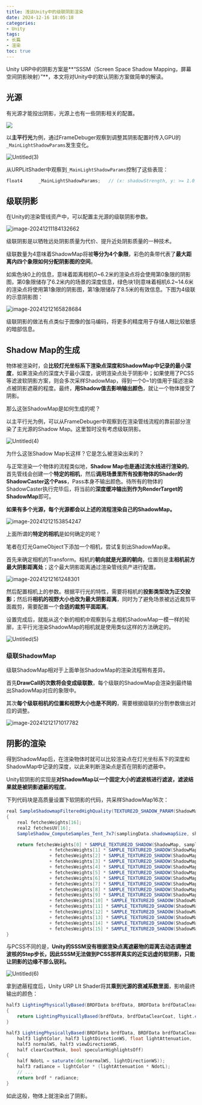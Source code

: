 ```yaml
---
title: 浅谈Unity中的级联阴影渲染
date: 2024-12-16 18:05:18
categories:
- Unity
tags:
- 长篇
- 渲染
toc: true
---
```


Unity URP中的阴影方案是**“SSSM（Screen Space Shadow Mapping，屏幕空间阴影映射）”**，本文将对Unity中的默认阴影方案做简单的解读。



## 光源

有光源才能投出阴影，光源上也有一些阴影相关的配置。

![](./../images/Untitled(2).png) 

以**主平行光**为例，通过FrameDebuger观察到调整其阴影配置时传入GPU的`_MainLightShadowParams`发生变化。

![Untitled(3)](./../images/Untitled(3).png)



从URPLitShader中观察到`_MainLightShadowParams`控制了这些表现：

```glsl
float4      _MainLightShadowParams;   // (x: shadowStrength, y: >= 1.0 if soft shadows, 0.0 otherwise, z: main light fade scale, w: main light fade bias)
```



## 级联阴影

在Unity的渲染管线资产中，可以配置主光源的级联阴影参数。

![image-20241211184132662](./../images/image-20241211184132662.png) 

级联阴影是以牺牲远处阴影质量为代价、提升近处阴影质量的一种技术。



级联数量为4意味着ShadowMap将被**等分为4个象限**，彩色的条带代表了**最大距离内四个象限如何分配阴影图的空间**。

如紫色块0上的信息，意味着距离相机0\~6.2米的渲染点将会使用第0象限的阴影图，第0象限储存了6.2米内的场景的深度信息，绿色块1则意味着相机6.2\~14.6米的渲染点将使用第1象限的阴影图，第1象限储存了8.5米的有效信息。下图为4级联的示意阴影图：

![image-20241212165828684](./../images/image-20241212165828684.png) 

级联阴影的做法有点类似于图像的伽马编码，将更多的精度用于存储人眼比较敏感的暗部信息。



## Shadow Map的生成

物体被渲染时，会**比较灯光坐标系下渲染点深度和ShadowMap中记录的最小深度**，如果渲染点的深度大于最小深度，说明渲染点处于阴影中；如果使用了PCSS等滤波软阴影方案，则会多次采样ShadowMap，得到一个0~1的值用于描述渲染点被阴影遮蔽的程度。最终，**用Shadow值去影响输出颜色**，就让一个物体接受了阴影。



那么这张ShadowMap是如何生成的呢？

以主平行光为例，可以从FrameDebuger中观察到在渲染管线流程的靠前部分渲染了主光源的Shadow Map。这里暂时没有考虑级联阴影。

![Untitled(4)](./../images/Untitled(4).png) 



为什么这张Shadow Map长这样？它是怎么被渲染出来的？

与正常渲染一个物体的流程类似地，**Shadow Map也是通过流水线进行渲染的**。首先管线会创建一个**特定的相机**，然后**调用场景里所有投影物体的Shader的ShadowCaster这个Pass**，Pass本身不输出颜色。待所有的物体的ShadowCaster执行完毕后，将当前的**深度缓冲输出到作为RenderTarget的ShadowMap**即可。

**如果有多个光源，每个光源都会以上述的流程渲染自己的ShadowMap。**

![image-20241212153854247](./../images/image-20241212153854247.png) 



上面所谓的**特定的相机**是如何确定的呢？

笔者在灯光GameObject下添加一个相机，尝试复刻出ShadowMap来。

首先来确定相机的Transform。相机的**朝向就是光源的朝向**，位置则是**主相机前方最大阴影距离处**；这个最大阴影距离通过渲染管线资产进行配置。

![image-20241212161248301](./../images/image-20241212161248301.png) 

然后配置相机上的参数。根据平行光的特性，需要将相机的**投影类型改为正交投影**；然后将**相机的视野大小也改为最大阴影距离**，同时为了避免场景被远近裁剪平面裁剪，需要配置一个**合适的裁剪平面距离**。

设置完成后，就能从这个新的相机中观察到与主相机ShadowMap一模一样的轮廓，主平行光渲染ShadowMap的相机就是使用类似这样的方法确定的。

![Untitled(5)](./../images/Untitled(5).png) 



### 级联ShadowMap

级联ShadowMap相对于上面单张ShadowMap的渲染流程稍有差异。

首先**DrawCall的次数将会变成级联数**，每个级联的ShadowMap会渲染到最终输出ShadowMap对应的象限中。

其次**每个级联相机的位置和视野大小也是不同的**，需要根据级联的分割参数做出对应的调整。

![image-20241212171017782](./../images/image-20241212171017782.png)



## 阴影的渲染

得到ShadowMap后，在渲染物体时就可以比较渲染点在灯光坐标系下的深度和ShadowMap中记录的深度，以此来判断渲染点是否在阴影的遮蔽中。

Unity软阴影的实现是**对ShadowMap以一个固定大小的滤波核进行滤波，滤波结果就是被阴影遮蔽的程度**。

下列代码块是高质量设置下软阴影的代码，共采样ShadowMap16次：

```glsl
real SampleShadowmapFilteredHighQuality(TEXTURE2D_SHADOW_PARAM(ShadowMap, sampler_ShadowMap), float4 shadowCoord, ShadowSamplingData samplingData)
{
    real fetchesWeights[16];
    real2 fetchesUV[16];
    SampleShadow_ComputeSamples_Tent_7x7(samplingData.shadowmapSize, shadowCoord.xy, fetchesWeights, fetchesUV);

    return fetchesWeights[0] * SAMPLE_TEXTURE2D_SHADOW(ShadowMap, sampler_ShadowMap, float3(fetchesUV[0].xy, shadowCoord.z))
                + fetchesWeights[1] * SAMPLE_TEXTURE2D_SHADOW(ShadowMap, sampler_ShadowMap, float3(fetchesUV[1].xy, shadowCoord.z))
                + fetchesWeights[2] * SAMPLE_TEXTURE2D_SHADOW(ShadowMap, sampler_ShadowMap, float3(fetchesUV[2].xy, shadowCoord.z))
                + fetchesWeights[3] * SAMPLE_TEXTURE2D_SHADOW(ShadowMap, sampler_ShadowMap, float3(fetchesUV[3].xy, shadowCoord.z))
                + fetchesWeights[4] * SAMPLE_TEXTURE2D_SHADOW(ShadowMap, sampler_ShadowMap, float3(fetchesUV[4].xy, shadowCoord.z))
                + fetchesWeights[5] * SAMPLE_TEXTURE2D_SHADOW(ShadowMap, sampler_ShadowMap, float3(fetchesUV[5].xy, shadowCoord.z))
                + fetchesWeights[6] * SAMPLE_TEXTURE2D_SHADOW(ShadowMap, sampler_ShadowMap, float3(fetchesUV[6].xy, shadowCoord.z))
                + fetchesWeights[7] * SAMPLE_TEXTURE2D_SHADOW(ShadowMap, sampler_ShadowMap, float3(fetchesUV[7].xy, shadowCoord.z))
                + fetchesWeights[8] * SAMPLE_TEXTURE2D_SHADOW(ShadowMap, sampler_ShadowMap, float3(fetchesUV[8].xy, shadowCoord.z))
                + fetchesWeights[9] * SAMPLE_TEXTURE2D_SHADOW(ShadowMap, sampler_ShadowMap, float3(fetchesUV[9].xy, shadowCoord.z))
                + fetchesWeights[10] * SAMPLE_TEXTURE2D_SHADOW(ShadowMap, sampler_ShadowMap, float3(fetchesUV[10].xy, shadowCoord.z))
                + fetchesWeights[11] * SAMPLE_TEXTURE2D_SHADOW(ShadowMap, sampler_ShadowMap, float3(fetchesUV[11].xy, shadowCoord.z))
                + fetchesWeights[12] * SAMPLE_TEXTURE2D_SHADOW(ShadowMap, sampler_ShadowMap, float3(fetchesUV[12].xy, shadowCoord.z))
                + fetchesWeights[13] * SAMPLE_TEXTURE2D_SHADOW(ShadowMap, sampler_ShadowMap, float3(fetchesUV[13].xy, shadowCoord.z))
                + fetchesWeights[14] * SAMPLE_TEXTURE2D_SHADOW(ShadowMap, sampler_ShadowMap, float3(fetchesUV[14].xy, shadowCoord.z))
                + fetchesWeights[15] * SAMPLE_TEXTURE2D_SHADOW(ShadowMap, sampler_ShadowMap, float3(fetchesUV[15].xy, shadowCoord.z));
}
```



与PCSS不同的是，**Unity的SSSM没有根据渲染点离遮蔽物的距离去动态调整滤波核的Step步长，因此SSSM无法做到PCSS那样真实的近实远虚的软阴影，只能让阴影的边缘不那么锐利。**

![Untitled(6)](./../images/Untitled(6).png) 



拿到遮蔽程度后，Unity URP LIt Shader将其**乘到光源的衰减系数里面**，影响最终输出的颜色：

```glsl
half3 LightingPhysicallyBased(BRDFData brdfData, BRDFData brdfDataClearCoat, Light light, half3 normalWS, half3 viewDirectionWS, half clearCoatMask, bool specularHighlightsOff)
{
    return LightingPhysicallyBased(brdfData, brdfDataClearCoat, light.color, light.direction, light.distanceAttenuation * light.shadowAttenuation, normalWS, viewDirectionWS, clearCoatMask, specularHighlightsOff);
}

half3 LightingPhysicallyBased(BRDFData brdfData, BRDFData brdfDataClearCoat,
    half3 lightColor, half3 lightDirectionWS, float lightAttenuation,
    half3 normalWS, half3 viewDirectionWS,
    half clearCoatMask, bool specularHighlightsOff)
{
    half NdotL = saturate(dot(normalWS, lightDirectionWS));
    half3 radiance = lightColor * (lightAttenuation * NdotL);
  	// ...
    return brdf * radiance;
}
```



如此这般，物体上就渲染出了阴影。

